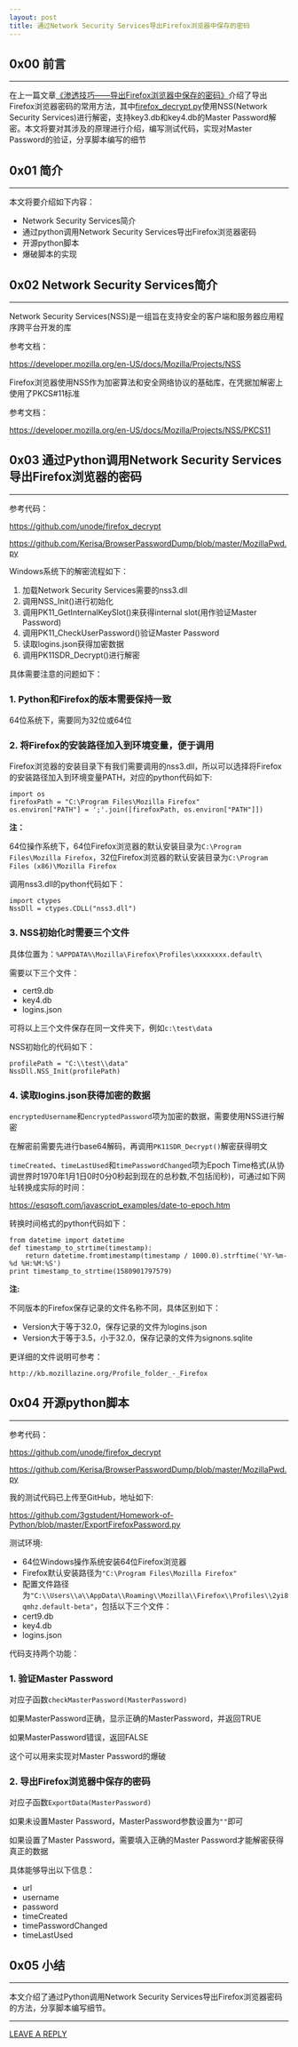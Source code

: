 ```yaml
---
layout: post
title: 通过Network Security Services导出Firefox浏览器中保存的密码
---
```



## 0x00 前言
---

在上一篇文章[《渗透技巧——导出Firefox浏览器中保存的密码》](https://3gstudent.github.io/%E6%B8%97%E9%80%8F%E6%8A%80%E5%B7%A7-%E5%AF%BC%E5%87%BAFirefox%E6%B5%8F%E8%A7%88%E5%99%A8%E4%B8%AD%E4%BF%9D%E5%AD%98%E7%9A%84%E5%AF%86%E7%A0%81/)介绍了导出Firefox浏览器密码的常用方法，其中[firefox_decrypt.py](https://github.com/unode/firefox_decrypt)使用NSS(Network Security Services)进行解密，支持key3.db和key4.db的Master Password解密。本文将要对其涉及的原理进行介绍，编写测试代码，实现对Master Password的验证，分享脚本编写的细节

## 0x01 简介
---

本文将要介绍如下内容：

- Network Security Services简介
- 通过python调用Network Security Services导出Firefox浏览器密码
- 开源python脚本
- 爆破脚本的实现

## 0x02 Network Security Services简介
---

Network Security Services(NSS)是一组旨在支持安全的客户端和服务器应用程序跨平台开发的库

参考文档：

https://developer.mozilla.org/en-US/docs/Mozilla/Projects/NSS

Firefox浏览器使用NSS作为加密算法和安全网络协议的基础库，在凭据加解密上使用了PKCS#11标准

参考文档：

https://developer.mozilla.org/en-US/docs/Mozilla/Projects/NSS/PKCS11

## 0x03 通过Python调用Network Security Services导出Firefox浏览器的密码
---

参考代码：

https://github.com/unode/firefox_decrypt

https://github.com/Kerisa/BrowserPasswordDump/blob/master/MozillaPwd.py

Windows系统下的解密流程如下：

1. 加载Network Security Services需要的nss3.dll
2. 调用NSS_Init()进行初始化
3. 调用PK11_GetInternalKeySlot()来获得internal slot(用作验证Master Password)
4. 调用PK11_CheckUserPassword()验证Master Password
5. 读取logins.json获得加密数据
6. 调用PK11SDR_Decrypt()进行解密


具体需要注意的问题如下：

### 1. Python和Firefox的版本需要保持一致

64位系统下，需要同为32位或64位

### 2. 将Firefox的安装路径加入到环境变量，便于调用

Firefox浏览器的安装目录下有我们需要调用的nss3.dll，所以可以选择将Firefox的安装路径加入到环境变量PATH，对应的python代码如下:

```
import os
firefoxPath = "C:\Program Files\Mozilla Firefox"
os.environ["PATH"] = ';'.join([firefoxPath, os.environ["PATH"]])
```

**注：**

64位操作系统下，64位Firefox浏览器的默认安装目录为`C:\Program Files\Mozilla Firefox`，32位Firefox浏览器的默认安装目录为`C:\Program Files (x86)\Mozilla Firefox`

调用nss3.dll的python代码如下：

```
import ctypes
NssDll = ctypes.CDLL("nss3.dll")
```

### 3. NSS初始化时需要三个文件

具体位置为：`%APPDATA%\Mozilla\Firefox\Profiles\xxxxxxxx.default\`

需要以下三个文件：

- cert9.db
- key4.db
- logins.json

可将以上三个文件保存在同一文件夹下，例如`c:\test\data`

NSS初始化的代码如下：

```
profilePath = "C:\\test\\data"
NssDll.NSS_Init(profilePath)
```

### 4. 读取logins.json获得加密的数据

`encryptedUsername`和`encryptedPassword`项为加密的数据，需要使用NSS进行解密

在解密前需要先进行base64解码，再调用`PK11SDR_Decrypt()`解密获得明文

`timeCreated`、`timeLastUsed`和`timePasswordChanged`项为Epoch Time格式(从协调世界时1970年1月1日0时0分0秒起到现在的总秒数,不包括闰秒)，可通过如下网址转换成实际的时间：

https://esqsoft.com/javascript_examples/date-to-epoch.htm

转换时间格式的python代码如下：

```
from datetime import datetime
def timestamp_to_strtime(timestamp):
	return datetime.fromtimestamp(timestamp / 1000.0).strftime('%Y-%m-%d %H:%M:%S')
print timestamp_to_strtime(1580901797579) 
```

**注:**

不同版本的Firefox保存记录的文件名称不同，具体区别如下：

- Version大于等于32.0，保存记录的文件为logins.json
- Version大于等于3.5，小于32.0，保存记录的文件为signons.sqlite

更详细的文件说明可参考：

```
http://kb.mozillazine.org/Profile_folder_-_Firefox
```

## 0x04 开源python脚本
---

参考代码：

https://github.com/unode/firefox_decrypt

https://github.com/Kerisa/BrowserPasswordDump/blob/master/MozillaPwd.py

我的测试代码已上传至GitHub，地址如下:

https://github.com/3gstudent/Homework-of-Python/blob/master/ExportFirefoxPassword.py

测试环境:

- 64位Windows操作系统安装64位Firefox浏览器
- Firefox默认安装路径为`"C:\Program Files\Mozilla Firefox"`
- 配置文件路径为`"C:\\Users\\a\\AppData\\Roaming\\Mozilla\\Firefox\\Profiles\\2yi8qmhz.default-beta"`，包括以下三个文件：
 - cert9.db
 - key4.db
 - logins.json

代码支持两个功能：

### 1. 验证Master Password

对应子函数`checkMasterPassword(MasterPassword)`

如果MasterPassword正确，显示正确的MasterPassword，并返回TRUE

如果MasterPassword错误，返回FALSE

这个可以用来实现对Master Password的爆破

### 2. 导出Firefox浏览器中保存的密码

对应子函数`ExportData(MasterPassword)`

如果未设置Master Password，MasterPassword参数设置为`""`即可

如果设置了Master Password，需要填入正确的Master Password才能解密获得真正的数据

具体能够导出以下信息：

- url
- username
- password
- timeCreated
- timePasswordChanged
- timeLastUsed

## 0x05 小结
---

本文介绍了通过Python调用Network Security Services导出Firefox浏览器密码的方法，分享脚本编写细节。


---


[LEAVE A REPLY](https://github.com/3gstudent/feedback/issues/new)










